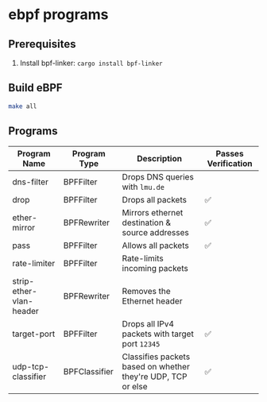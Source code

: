 # ebpf programs

## Prerequisites

1. Install bpf-linker: `cargo install bpf-linker`

## Build eBPF

```bash
make all
```

## Programs

| Program Name            | Program Type  | Description                                                  | Passes Verification |
|-------------------------|---------------|--------------------------------------------------------------|---------------------|
| dns-filter              | BPFFilter     | Drops DNS queries with `lmu.de`                              |                     |
| drop                    | BPFFilter     | Drops all packets                                            | ✅                   |
| ether-mirror            | BPFRewriter   | Mirrors ethernet destination & source addresses              | ✅                   |
| pass                    | BPFFilter     | Allows all packets                                           | ✅                   |
| rate-limiter            | BPFFilter     | Rate-limits incoming packets                                 |                     |
| strip-ether-vlan-header | BPFRewriter   | Removes the Ethernet header                                  |                     |
| target-port             | BPFFilter     | Drops all IPv4 packets with target port `12345`              | ✅                   |
| udp-tcp-classifier      | BPFClassifier | Classifies packets based on whether they're UDP, TCP or else | ✅                   |
